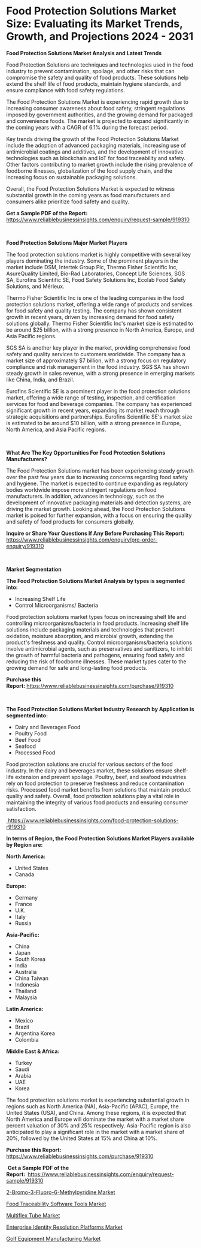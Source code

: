 <p><h1>Food Protection Solutions Market Size: Evaluating its Market Trends, Growth, and Projections 2024 - 2031</h1></p><p><strong>Food Protection Solutions Market Analysis and Latest Trends</strong></p>
<p><p>Food Protection Solutions are techniques and technologies used in the food industry to prevent contamination, spoilage, and other risks that can compromise the safety and quality of food products. These solutions help extend the shelf life of food products, maintain hygiene standards, and ensure compliance with food safety regulations.</p><p>The Food Protection Solutions Market is experiencing rapid growth due to increasing consumer awareness about food safety, stringent regulations imposed by government authorities, and the growing demand for packaged and convenience foods. The market is projected to expand significantly in the coming years with a CAGR of 6.1% during the forecast period.</p><p>Key trends driving the growth of the Food Protection Solutions Market include the adoption of advanced packaging materials, increasing use of antimicrobial coatings and additives, and the development of innovative technologies such as blockchain and IoT for food traceability and safety. Other factors contributing to market growth include the rising prevalence of foodborne illnesses, globalization of the food supply chain, and the increasing focus on sustainable packaging solutions.</p><p>Overall, the Food Protection Solutions Market is expected to witness substantial growth in the coming years as food manufacturers and consumers alike prioritize food safety and quality.</p></p>
<p><strong>Get a Sample PDF of the Report:&nbsp;</strong> <a href="https://www.reliablebusinessinsights.com/enquiry/request-sample/919310">https://www.reliablebusinessinsights.com/enquiry/request-sample/919310</a></p>
<p>&nbsp;</p>
<p><strong>Food Protection Solutions Major Market Players</strong></p>
<p><p>The food protection solutions market is highly competitive with several key players dominating the industry. Some of the prominent players in the market include DSM, Intertek Group Plc, Thermo Fisher Scientific Inc, AsureQuality Limited, Bio-Rad Laboratories, Concept Life Sciences, SGS SA, Eurofins Scientific SE, Food Safety Solutions Inc, Ecolab Food Safety Solutions, and Mérieux.</p><p>Thermo Fisher Scientific Inc is one of the leading companies in the food protection solutions market, offering a wide range of products and services for food safety and quality testing. The company has shown consistent growth in recent years, driven by increasing demand for food safety solutions globally. Thermo Fisher Scientific Inc's market size is estimated to be around $25 billion, with a strong presence in North America, Europe, and Asia Pacific regions.</p><p>SGS SA is another key player in the market, providing comprehensive food safety and quality services to customers worldwide. The company has a market size of approximately $7 billion, with a strong focus on regulatory compliance and risk management in the food industry. SGS SA has shown steady growth in sales revenue, with a strong presence in emerging markets like China, India, and Brazil.</p><p>Eurofins Scientific SE is a prominent player in the food protection solutions market, offering a wide range of testing, inspection, and certification services for food and beverage companies. The company has experienced significant growth in recent years, expanding its market reach through strategic acquisitions and partnerships. Eurofins Scientific SE's market size is estimated to be around $10 billion, with a strong presence in Europe, North America, and Asia Pacific regions.</p></p>
<p>&nbsp;</p>
<p><strong>What Are The Key Opportunities For Food Protection Solutions Manufacturers?</strong></p>
<p><p>The Food Protection Solutions market has been experiencing steady growth over the past few years due to increasing concerns regarding food safety and hygiene. The market is expected to continue expanding as regulatory bodies worldwide impose more stringent regulations on food manufacturers. In addition, advances in technology, such as the development of innovative packaging materials and detection systems, are driving the market growth. Looking ahead, the Food Protection Solutions market is poised for further expansion, with a focus on ensuring the quality and safety of food products for consumers globally.</p></p>
<p><strong>Inquire or Share Your Questions If Any Before Purchasing This Report:</strong> <a href="https://www.reliablebusinessinsights.com/enquiry/pre-order-enquiry/919310">https://www.reliablebusinessinsights.com/enquiry/pre-order-enquiry/919310</a></p>
<p>&nbsp;</p>
<p><strong>Market Segmentation</strong></p>
<p><strong>The Food Protection Solutions Market Analysis by types is segmented into:</strong></p>
<p><ul><li>Increasing Shelf Life</li><li>Control Microorganisms/ Bacteria</li></ul></p>
<p><p>Food protection solutions market types focus on increasing shelf life and controlling microorganisms/bacteria in food products. Increasing shelf life solutions include packaging materials and technologies that prevent oxidation, moisture absorption, and microbial growth, extending the product's freshness and quality. Control microorganisms/bacteria solutions involve antimicrobial agents, such as preservatives and sanitizers, to inhibit the growth of harmful bacteria and pathogens, ensuring food safety and reducing the risk of foodborne illnesses. These market types cater to the growing demand for safe and long-lasting food products.</p></p>
<p><strong>Purchase this Report:&nbsp;</strong><a href="https://www.reliablebusinessinsights.com/purchase/919310">https://www.reliablebusinessinsights.com/purchase/919310</a></p>
<p>&nbsp;</p>
<p><strong>The Food Protection Solutions Market Industry Research by Application is segmented into:</strong></p>
<p><ul><li>Dairy and Beverages Food</li><li>Poultry Food</li><li>Beef Food</li><li>Seafood</li><li>Processed Food</li></ul></p>
<p><p>Food protection solutions are crucial for various sectors of the food industry. In the dairy and beverages market, these solutions ensure shelf-life extension and prevent spoilage. Poultry, beef, and seafood industries rely on food protection to preserve freshness and reduce contamination risks. Processed food market benefits from solutions that maintain product quality and safety. Overall, food protection solutions play a vital role in maintaining the integrity of various food products and ensuring consumer satisfaction.</p></p>
<p><a href="https://www.reliablebusinessinsights.com/food-protection-solutions-r919310">&nbsp;https://www.reliablebusinessinsights.com/food-protection-solutions-r919310</a></p>
<p><strong>In terms of Region, the Food Protection Solutions Market Players available by Region are:</strong></p>
<p>
    <p> <strong> North America: </strong>
        <ul>
            <li>United States</li>
            <li>Canada</li>
        </ul>
        </p> 
    <p> <strong> Europe: </strong>
        <ul>
            <li>Germany</li>
            <li>France</li>
            <li>U.K.</li>
            <li>Italy</li>
            <li>Russia</li>
        </ul>
        </p> 
    <p> <strong> Asia-Pacific: </strong>
        <ul>
            <li>China</li>
            <li>Japan</li>
            <li>South Korea</li>
            <li>India</li>
            <li>Australia</li>
            <li>China Taiwan</li>
            <li>Indonesia</li>
            <li>Thailand</li>
            <li>Malaysia</li>
        </ul>
        </p> 
    <p> <strong> Latin America: </strong>
        <ul>
            <li>Mexico</li>
            <li>Brazil</li>
            <li>Argentina Korea</li>
            <li>Colombia</li>
        </ul>
        </p> 
    <p> <strong> Middle East & Africa: </strong>
        <ul>
            <li>Turkey</li>
            <li>Saudi</li>
            <li>Arabia</li>
            <li>UAE</li>
            <li>Korea</li>
        </ul>
    </p>
    </p>
<p><p>The food protection solutions market is experiencing substantial growth in regions such as North America (NA), Asia-Pacific (APAC), Europe, the United States (USA), and China. Among these regions, it is expected that North America and Europe will dominate the market with a market share percent valuation of 30% and 25% respectively. Asia-Pacific region is also anticipated to play a significant role in the market with a market share of 20%, followed by the United States at 15% and China at 10%.</p></p>
<p><strong>Purchase this Report: </strong><a href="https://www.reliablebusinessinsights.com/purchase/919310">https://www.reliablebusinessinsights.com/purchase/919310</a></p>
<p>&nbsp;<strong>Get a Sample PDF of the Report:&nbsp;&nbsp;</strong><a href="https://www.reliablebusinessinsights.com/enquiry/request-sample/919310">https://www.reliablebusinessinsights.com/enquiry/request-sample/919310</a></p>
<p><strong></strong></p>
<p><p><a href="https://www.linkedin.com/pulse/2-bromo-3-fluoro-6-methylpyridine-market-size-growth-industry-epvvf?trackingId=EVm4GL7aSTKDjT4fq2ZVUA%3D%3D">2-Bromo-3-Fluoro-6-Methylpyridine Market</a></p><p><a href="https://github.com/hzxpgedq27/Market-Research-Report-List-1/blob/main/food-traceability-software-tools-market.md">Food Traceability Software Tools Market</a></p><p><a href="https://www.linkedin.com/pulse/global-multiflex-tube-market-size-trends-analysis-regional-e1ahc?trackingId=WI6rQ%2BSwRRytcuWIJ%2Fzpkg%3D%3D">Multiflex Tube Market</a></p><p><a href="https://github.com/mdinislamsheik/Market-Research-Report-List-1/blob/main/enterprise-identity-resolution-platforms-market.md">Enterprise Identity Resolution Platforms Market</a></p><p><a href="https://www.linkedin.com/pulse/global-golf-equipment-manufacturing-market-analysis-trends-2cibe?trackingId=DMTgPCCOT5%2BtpPEBc7y7%2Bw%3D%3D">Golf Equipment Manufacturing Market</a></p></p>